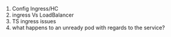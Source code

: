 
1. Config Ingress/HC
2. ingress Vs LoadBalancer
3. TS ingress issues
4. what happens to an unready pod with regards to the service?
